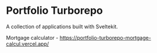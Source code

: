 # Portfolio Turborepo

A collection of applications built with Sveltekit.

Mortgage calculator - https://portfolio-turborepo-mortgage-calcul.vercel.app/

